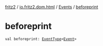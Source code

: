 [fritz2](../../index.md) / [io.fritz2.dom.html](../index.md) / [Events](index.md) / [beforeprint](./beforeprint.md)

# beforeprint

`val beforeprint: `[`EventType`](../-event-type/index.md)`<`[`Event`](https://kotlinlang.org/api/latest/jvm/stdlib/org.w3c.dom.events/-event/index.html)`>`